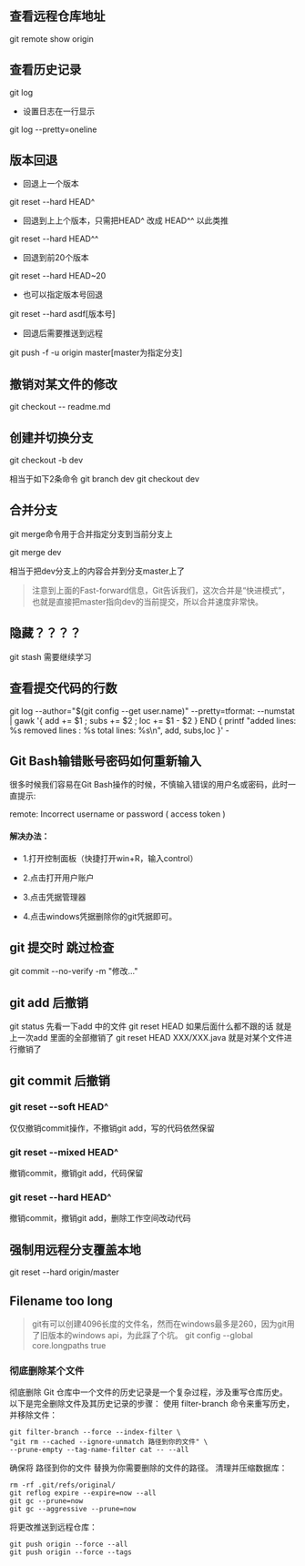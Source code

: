 ## 查看远程仓库地址

git remote show origin

## 查看历史记录

git log

- 设置日志在一行显示

git log --pretty=oneline

## 版本回退

- 回退上一个版本

git reset --hard HEAD^

- 回退到上上个版本，只需把HEAD^ 改成 HEAD^^ 以此类推

git reset --hard HEAD^^

- 回退到前20个版本

git reset --hard HEAD~20

- 也可以指定版本号回退

git reset --hard asdf[版本号]

- 回退后需要推送到远程

git push -f -u origin master[master为指定分支]




## 撤销对某文件的修改

git checkout -- readme.md

## 创建并切换分支

git checkout -b dev

相当于如下2条命令
git branch dev
git checkout dev

## 合并分支

git merge命令用于合并指定分支到当前分支上

git merge dev 

相当于把dev分支上的内容合并到分支master上了

> 注意到上面的Fast-forward信息，Git告诉我们，这次合并是“快进模式”，也就是直接把master指向dev的当前提交，所以合并速度非常快。

## 隐藏？？？？

git stash 需要继续学习

## 查看提交代码的行数

git log --author="$(git config --get user.name)" --pretty=tformat: --numstat | gawk '{ add += $1 ; subs += $2 ; loc += $1 - $2 } END { printf "added lines: %s removed lines : %s total lines: %s\n", add, subs,loc }' -


## Git Bash输错账号密码如何重新输入

很多时候我们容易在Git Bash操作的时候，不慎输入错误的用户名或密码，此时一直提示:

remote: Incorrect username or password ( access token )



#### 解决办法：

- 1.打开控制面板（快捷打开win+R，输入control）

- 2.点击打开用户账户

- 3.点击凭据管理器

- 4.点击windows凭据删除你的git凭据即可。




## git 提交时   跳过检查

git commit --no-verify -m "修改..."



## git add 后撤销

git status 先看一下add 中的文件
git reset HEAD 如果后面什么都不跟的话 就是上一次add 里面的全部撤销了
git reset HEAD XXX/XXX.java 就是对某个文件进行撤销了

## git commit 后撤销

### git reset --soft HEAD^
仅仅撤销commit操作，不撤销git add，写的代码依然保留

### git reset --mixed HEAD^ 
撤销commit，撤销git add，代码保留

### git reset --hard HEAD^
撤销commit，撤销git add，删除工作空间改动代码


## 强制用远程分支覆盖本地

git reset --hard origin/master


## Filename too long
> git有可以创建4096长度的文件名，然而在windows最多是260，因为git用了旧版本的windows api，为此踩了个坑。
git config --global core.longpaths true





### 彻底删除某个文件

彻底删除 Git 仓库中一个文件的历史记录是一个复杂过程，涉及重写仓库历史。
以下是完全删除文件及其历史记录的步骤：
使用 filter-branch 命令来重写历史，并移除文件：
```
git filter-branch --force --index-filter \
"git rm --cached --ignore-unmatch 路径到你的文件" \
--prune-empty --tag-name-filter cat -- --all
```
确保将 路径到你的文件 替换为你需要删除的文件的路径。
清理并压缩数据库：
```
rm -rf .git/refs/original/
git reflog expire --expire=now --all
git gc --prune=now
git gc --aggressive --prune=now
```
将更改推送到远程仓库：
```
git push origin --force --all
git push origin --force --tags
```

